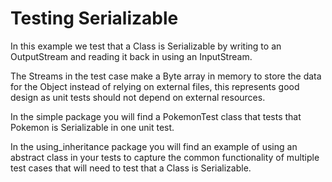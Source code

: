 # Testing Serializable
In this example we test that a Class is Serializable by writing to an OutputStream and reading it back in using an InputStream.

The Streams in the test case make a Byte array in memory to store the data for the Object instead of relying on external files, this represents good design as unit tests should not depend on external resources.

In the simple package you will find a PokemonTest class that tests that Pokemon is Serializable in one unit test.

In the using_inheritance package you will find an example of using an abstract class in your tests to capture the common functionality of multiple test cases that will need to test that a Class is Serializable.